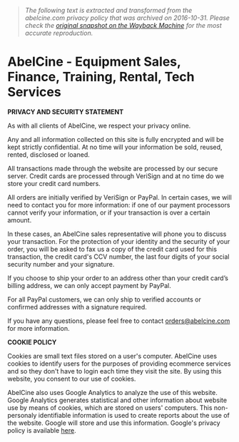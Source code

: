 > *The following text is extracted and transformed from the abelcine.com privacy policy that was archived on 2016-10-31. Please check the [original snapshot on the Wayback Machine](https://web.archive.org/web/20161031075508id_/http%3A//www.abelcine.com/store/Privacy-and-Security-Statement) for the most accurate reproduction.*

# AbelCine - Equipment Sales, Finance, Training, Rental, Tech Services

**PRIVACY AND SECURITY STATEMENT**

As with all clients of AbelCine, we respect your privacy online.

Any and all information collected on this site is fully encrypted and will be kept strictly confidential. At no time will your information be sold, reused, rented, disclosed or loaned.

All transactions made through the website are processed by our secure server. Credit cards are processed through VeriSign and at no time do we store your credit card numbers.

All orders are initially verified by VeriSign or PayPal. In certain cases, we will need to contact you for more information: if one of our payment processors cannot verify your information, or if your transaction is over a certain amount. 

In these cases, an AbelCine sales representative will phone you to discuss your transaction. For the protection of your identity and the security of your order, you will be asked to fax us a copy of the credit card used for this transaction, the credit card's CCV number, the last four digits of your social security number and your signature.

If you choose to ship your order to an address other than your credit card’s billing address, we can only accept payment by PayPal. 

For all PayPal customers, we can only ship to verified accounts or confirmed addresses with a signature required.

If you have any questions, please feel free to contact [orders@abelcine.com](mailto:orders@abelcine.com) for more information. 

**COOKIE POLICY**

Cookies are small text files stored on a user's computer. AbelCine uses cookies to identify users for the purposes of providing ecommerce services and so they don't have to login each time they visit the site. By using this website, you consent to our use of cookies. 

AbelCine also uses Google Analytics to analyze the use of this website. Google Analytics generates statistical and other information about website use by means of cookies, which are stored on users' computers. This non-personaly identifiable information is used to create reports about the use of the website. Google will store and use this information. Google's privacy policy is available [ here](http://www.google.com/privacypolicy.html). 
